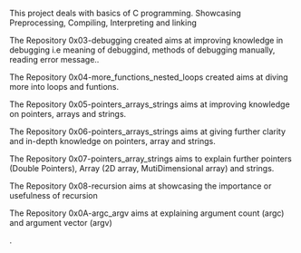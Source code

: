 This project deals with basics of C programming. Showcasing Preprocessing, Compiling, Interpreting and linking

The Repository 0x03-debugging created aims at improving knowledge in debugging i.e meaning of debuggind, methods of debugging manually, reading error message..

The Repository 0x04-more_functions_nested_loops created aims at diving more into loops and funtions.

The Repository 0x05-pointers_arrays_strings aims at improving knowledge on pointers, arrays and strings.

The Repository 0x06-pointers_arrays_strings aims at giving further clarity and in-depth knowledge on pointers, array and strings.

The Repository 0x07-pointers_array_strings aims to explain further pointers (Double Pointers), Array (2D array, MutiDimensional array) and strings.

The Repository 0x08-recursion aims at showcasing the importance or usefulness of recursion

The Repository 0x0A-argc_argv aims at explaining argument count (argc) and argument vector (argv)

.
